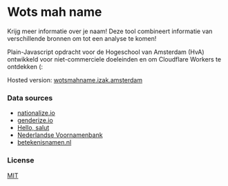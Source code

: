 # Wots mah name
Krijg meer informatie over je naam! Deze tool combineert informatie van verschillende bronnen om tot een analyse te komen! 

Plain-Javascript opdracht voor de Hogeschool van Amsterdam (HvA) ontwikkeld voor niet-commerciele doeleinden en om Cloudflare Workers te ontdekken (:

Hosted version: [wotsmahname.izak.amsterdam](https://wotsmahname.izak.amsterdam/)

### Data sources
- [nationalize.io](https://nationalize.io/)
- [genderize.io](https://genderize.io/)
- [Hello, salut](https://fourtonfish.com/hellosalut/hello/)
- [Nederlandse Voornamenbank](https://www.meertens.knaw.nl/nvb/)
- [betekenisnamen.nl](https://www.betekenisnamen.nl/)

### License
[MIT](LICENSE)
